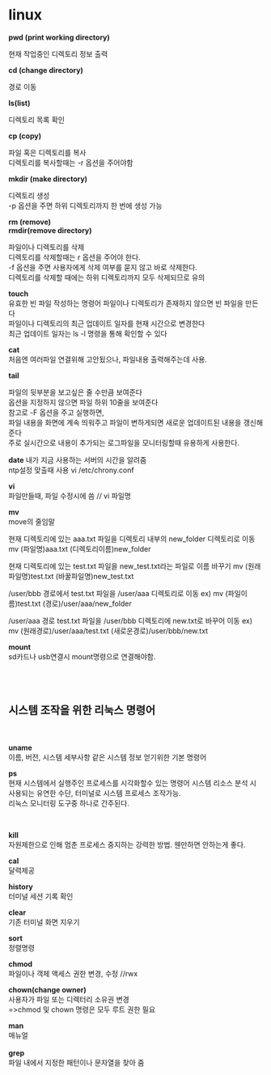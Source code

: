 # linux

**pwd (print working directory)**

현재 작업중인 디렉토리 정보 출력

**cd (change directory)**

경로 이동

**ls(list)**

디렉토리 목록 확인

**cp (copy)**<br>

파일 혹은 디렉토리를 복사<br>
디렉토리를 복사할때는 -r 옵션을 주어야함

**mkdir (make directory)**<br>

디렉토리 생성<br>
-p 옵션을 주면 하위 디렉토리까지 한 번에 생성 가능

**rm (remove)**<br> **rmdir(remove directory)**

파일이나 디렉토리를 삭제<br>
디렉토리를 삭제할때는 r 옵션을 주어야 한다.<br>
-f 옵션을 주면 사용자에게 삭제 여부를 묻지 않고 바로 삭제한다.<br>
디렉토리를 삭제할 때에는 하위 디렉토리까지 모두 삭제되므로 유의

**touch**<br>
유효한 빈 파일 작성하는 명령어 파일이나 디렉토리가 존재하지 않으면 빈 파일을 만든다 <br>
파일이나 디렉토리의 최근 업데이트 일자를 현재 시간으로 변경한다<br>
최근 업데이트 일자는 ls -l 명령을 통해 확인할 수 있다<br>

**cat**<br>
처음엔 여러파일 연결위해 고안됬으나, 파일내용 출력해주는데 사용.

**tail**

파일의 뒷부분을 보고싶은 줄 수만큼 보여준다<br>
옵션을 지정하지 않으면 파일 하위 10줄을 보여준다<br>
참고로 -F 옵션을 주고 실행하면,<br>
파일 내용을 화면에 계속 띄워주고 파일이 변하게되면 새로운 업데이트된 내용을 갱신해준다<br>
주로 실시간으로 내용이 추가되는 로그파일을 모니터링할때 유용하게 사용한다.

**date**
내가 지금 사용하는 서버의 시간을 알려줌<br>
ntp설정 맞출때 사용 
vi /etc/chrony.conf


**vi**<br>
파일만들때, 파일 수정시에 씀 //   vi 파일명

**mv**<br>
move의 줄임말<br>

현재 디렉토리에 있는 aaa.txt 파일을 디렉토리 내부의 new_folder 디렉토리로 이동
 mv (파일명)aaa.txt (디렉토리이름)new_folder

현재 디렉토리에 있는 test.txt 파일을 new_test.txt라는 파일로 이름 바꾸기
mv (원래파일명)test.txt (바꿀파일명)new_test.txt

/user/bbb 경로에서 test.txt 파일을 /user/aaa 디렉토리로 이동
ex) mv (파일이름)test.txt (경로)/user/aaa/new_folder

/user/aaa 경로 test.txt 파일을 /user/bbb 디렉토리에 new.txt로 바꾸어 이동
ex) mv (원래경로)/user/aaa/test.txt (새로운경로)/user/bbb/new.txt

**mount**<br>
sd카드나 usb연결시 mount명령으로 연결해야함.
<br><br><br><br>
 ## 시스템 조작을 위한 리눅스 명령어
<br><br> 
 **uname**<br>
 이름, 버전, 시스템 세부사항 같은 시스템 정보 얻기위한 기본 명령어
 
 **ps**<br>
 현재 시스템에서 실행주인 프로세스를 시각화할수 있는 명령어
 시스템 리소스 분석 시 사용되는 유연한 수단, 터미널로 시스템 프로세스 조작가능.<br>리눅스 모니터링 도구중 하나로 간주된다.
 
 <br>
 
 **kill**<br>
 자원제한으로 인해 멈춘 프로세스 중지하는 강력한 방법.
 웬만하면 안하는게 좋다.
 <br>

**cal** <br>
 달력제공
 <br>

**history** <br>
 터미널 세션 기록 확인
<br>

**clear**<br>
기존 터미널 화면 지우기
<br>

**sort**<br>
정렬명령<br>

**chmod**<br>
파일이나 객체 액세스 권한 변경, 수정  //rwx<br>

**chown(change owner)**<br>
사용자가 파일 또는 디렉터리 소유권 변경
<br>
=>chmod 및 chown 명령은 모두 루트 권한 필요

**man** <br>
매뉴얼
<br><br>
**grep**
<br>
파일 내에서 지정한 패턴이나 문자열을 찾아 줌
